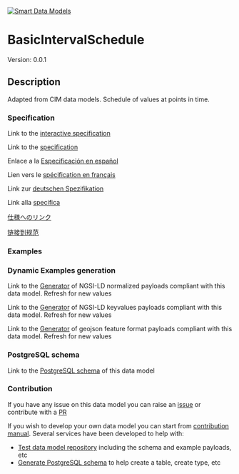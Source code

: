 [![Smart Data Models](https://smartdatamodels.org/wp-content/uploads/2022/01/SmartDataModels_logo.png "Logo")](https://smartdatamodels.org)
# BasicIntervalSchedule
Version: 0.0.1

## Description 

Adapted from CIM data models. Schedule of values at points in time.
### Specification

Link to the [interactive specification](https://swagger.lab.fiware.org/?url=https://smart-data-models.github.io/dataModel.EnergyCIM/BasicIntervalSchedule/swagger.yaml)

Link to the [specification](https://github.com/smart-data-models/dataModel.EnergyCIM/blob/master/BasicIntervalSchedule/doc/spec.md)

Enlace a la [Especificación en español](https://github.com/smart-data-models/dataModel.EnergyCIM/blob/master/BasicIntervalSchedule/doc/spec_ES.md)

Lien vers le [spécification en français](https://github.com/smart-data-models/dataModel.EnergyCIM/blob/master/BasicIntervalSchedule/doc/spec_FR.md)

Link zur [deutschen Spezifikation](https://github.com/smart-data-models/dataModel.EnergyCIM/blob/master/BasicIntervalSchedule/doc/spec_DE.md)

Link alla [specifica](https://github.com/smart-data-models/dataModel.EnergyCIM/blob/master/BasicIntervalSchedule/doc/spec_IT.md)

[仕様へのリンク](https://github.com/smart-data-models/dataModel.EnergyCIM/blob/master/BasicIntervalSchedule/doc/spec_JA.md)

[链接到规范](https://github.com/smart-data-models/dataModel.EnergyCIM/blob/master/BasicIntervalSchedule/doc/spec_ZH.md)
### Examples
### Dynamic Examples generation

Link to the [Generator](https://smartdatamodels.org/extra/ngsi-ld_generator.php?schemaUrl=https://raw.githubusercontent.com/smart-data-models/dataModel.EnergyCIM/master/BasicIntervalSchedule/schema.json&email=info@smartdatamodels.org) of NGSI-LD normalized payloads compliant with this data model. Refresh for new values

Link to the [Generator](https://smartdatamodels.org/extra/ngsi-ld_generator_keyvalues.php?schemaUrl=https://raw.githubusercontent.com/smart-data-models/dataModel.EnergyCIM/master/BasicIntervalSchedule/schema.json&email=info@smartdatamodels.org) of NGSI-LD keyvalues payloads compliant with this data model. Refresh for new values

Link to the [Generator](https://smartdatamodels.org/extra/geojson_features_generator.php?schemaUrl=https://raw.githubusercontent.com/smart-data-models/dataModel.EnergyCIM/master/BasicIntervalSchedule/schema.json&email=info@smartdatamodels.org) of geojson feature format payloads compliant with this data model. Refresh for new values
### PostgreSQL schema

Link to the [PostgreSQL schema](https://github.com/smart-data-models/dataModel.EnergyCIM/blob/master/BasicIntervalSchedule/schema.sql) of this data model
### Contribution

 If you have any issue on this data model you can raise an [issue](https://github.com/smart-data-models/dataModel.EnergyCIM/issues)  or contribute with a [PR](https://github.com/smart-data-models/dataModel.EnergyCIM/pulls)

 If you wish to develop your own data model you can start from [contribution manual](https://bit.ly/contribution_manual). Several services have been developed to help with: 
 - [Test data model repository](https://smartdatamodels.org/index.php/data-models-contribution-api/) including the schema and example payloads, etc
 - [Generate PostgreSQL schema](https://smartdatamodels.org/index.php/sql-service/) to help create a table, create type, etc